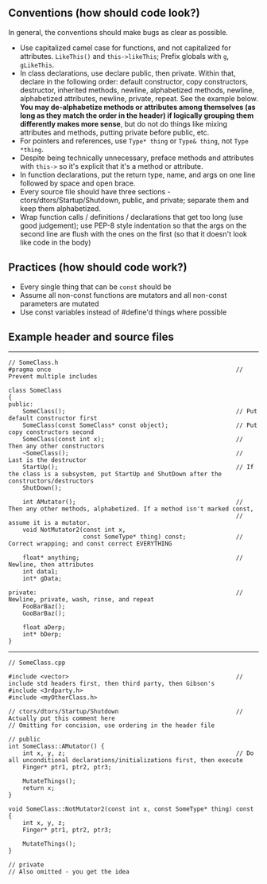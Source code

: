 ## Conventions (how should code look?)
In general, the conventions should make bugs as clear as possible.

- Use capitalized camel case for functions, and not capitalized for attributes. `LikeThis()` and `this->likeThis`; Prefix globals with `g`, `gLikeThis`.
- In class declarations, use declare public, then private. Within that, declare in the following order: default constructor, copy constructors, destructor, inherited methods, newline, alphabetized methods, newline, alphabetized attributes, newline, private, repeat. See the example below. **You may de-alphabetize methods or attributes among themselves (as long as they match the order in the header) if logically grouping them differently makes more sense**, but do not do things like mixing attributes and methods, putting private before public, etc.
- For pointers and references, use `Type* thing` or `Type& thing`, not `Type *thing`.
- Despite being technically unnecessary, preface methods and attributes with `this->` so it's explicit that it's a method or attribute.
- In function declarations, put the return type, name, and args on one line followed by space and open brace.
- Every source file should have three sections - ctors/dtors/Startup/Shutdown, public, and private; separate them and keep them alphabetized.
- Wrap function calls / definitions / declarations that get too long (use good judgement); use PEP-8 style indentation so that the args on the second line are flush with the ones on the first (so that it doesn't look like code in the body)

## Practices (how should code work?)
- Every single thing that can be `const` should be
- Assume all non-const functions are mutators and all non-const parameters are mutated
- Use const variables instead of #define'd things where possible

## Example header and source files
---
```
// SomeClass.h
#pragma once													// Prevent multiple includes

class SomeClass
{
public:
    SomeClass();												// Put default constructor first
    SomeClass(const SomeClass* const object);					// Put copy constructors second
    SomeClass(const int x);										// Then any other constructors
    ~SomeClass();												// Last is the destructor
	StartUp();													// If the class is a subsystem, put StartUp and ShutDown after the constructors/destructors
	ShutDown();			

    int AMutator();												// Then any other methods, alphabetized. If a method isn't marked const,
                                                                // assume it is a mutator.
    void NotMutator2(const int x,
                     const SomeType* thing) const;	            // Correct wrapping; and const correct EVERYTHING

    float* anything;											// Newline, then attributes
    int data1;
    int* gData;

private:														// Newline, private, wash, rinse, and repeat
    FooBarBaz();            
    GooBarBaz();

    float aDerp;
    int* bDerp;
}
```
---
```
// SomeClass.cpp

#include <vector>												// include std headers first, then third party, then Gibson's
#include <3rdparty.h>
#include <myOtherClass.h>  

// ctors/dtors/Startup/Shutdown									// Actually put this comment here
// Omitting for concision, use ordering in the header file

// public
int SomeClass::AMutator() {
	int x, y, z;												// Do all unconditional declarations/initializations first, then execute
	Finger* ptr1, ptr2, ptr3;

	MutateThings();
	return x;
}              

void SomeClass::NotMutator2(const int x, const SomeType* thing) const {
	int x, y, z;
	Finger* ptr1, ptr2, ptr3;

	MutateThings();
}   

// private
// Also omitted - you get the idea
```
